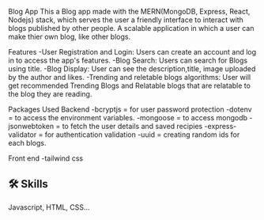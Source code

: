 


Blog App
This a Blog app made with the MERN(MongoDB, Express, React, Nodejs) stack, which serves the user a friendly interface to interact with blogs published by other people. A scalable application in which a user can make thier own blog, like other blogs.

Features
-User Registration and Login: Users can create an account and log in to access the app's features.
-Blog Search: Users can search for Blogs using title.
-Blog Display: User can see the description,title, image uploaded by the author and likes.
-Trending and reletable blogs algorithms: User will get recommended Trending Blogs and Relatable blogs that are relatable to the blog they are reading.

Packages Used
Backend
-bcryptjs = for user password protection
-dotenv = to access the environment variables.
-mongoose = to access mongodb
-jsonwebtoken = to fetch the user details and saved recipies
-express-validator = for authentication validation
-uuid = creating random ids for each blogs.

Front end
-tailwind css


## 🛠 Skills
Javascript, HTML, CSS...

